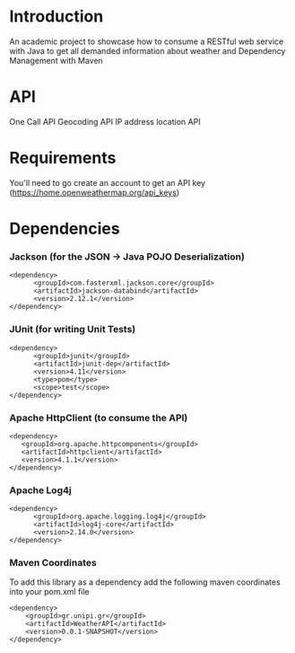 
# Introduction
An academic project to showcase how to consume a RESTful web service with Java to get all demanded information about weather and Dependency 
Management with Maven

# API
One Call API
Geocoding API
IP address location API

# Requirements
You'll need to go create an account to get an API key (https://home.openweathermap.org/api_keys)

# Dependencies
### Jackson (for the JSON -> Java POJO Deserialization)
```
<dependency>
      <groupId>com.fasterxml.jackson.core</groupId>
      <artifactId>jackson-databind</artifactId>
      <version>2.12.1</version>
</dependency> 
```

### JUnit (for writing Unit Tests)
```
<dependency>
      <groupId>junit</groupId>
      <artifactId>junit-dep</artifactId>
      <version>4.11</version>
      <type>pom</type>
      <scope>test</scope>
</dependency>
```

### Apache HttpClient (to consume the API)
```
<dependency>
   <groupId>org.apache.httpcomponents</groupId>
   <artifactId>httpclient</artifactId>
   <version>4.1.1</version>
</dependency>
```

### Apache Log4j
```
<dependency>
      <groupId>org.apache.logging.log4j</groupId>
      <artifactId>log4j-core</artifactId>
      <version>2.14.0</version>
</dependency>
```

### Maven Coordinates
To add this library as a dependency add the following maven coordinates into your pom.xml file

```
<dependency>
    <groupId>gr.unipi.gr</groupId>
    <artifactId>WeatherAPI</artifactId>
    <version>0.0.1-SNAPSHOT</version>
</dependency>
```
